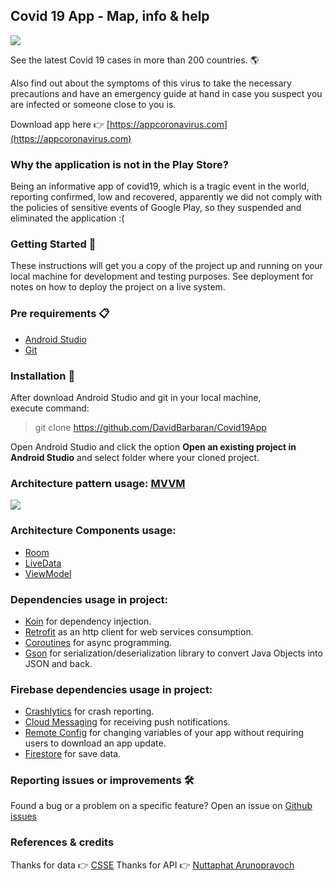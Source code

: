 
## Covid 19 App - Map, info & help

![](https://i.imgur.com/7xqYm47.png)

See the latest Covid 19 cases in more than 200 countries. 🌎

Also find out about the symptoms of this virus to take the necessary precautions and have an emergency guide at hand in case you suspect you are infected or someone close to you is.

Download app here  👉 [https://appcoronavirus.com](https://appcoronavirus.com)

### Why the application is not in the Play Store?

Being an informative app of covid19, which is a tragic event in the world, reporting confirmed, low and recovered, apparently we did not comply with the policies of sensitive events of Google Play, so they suspended and eliminated the application :(  

### Getting Started 🚀  
  
These instructions will get you a copy of the project up and running on your local machine for development and testing purposes. See deployment for notes on how to deploy the project on a live system.  
  
### Pre requirements 📋  
- [Android Studio](https://developer.android.com/studio/)  
- [Git](https://git-scm.com/downloads)  
  
### Installation 🔧  
After download Android Studio and git in your local machine,  
execute command:  
  
> git clone https://github.com/DavidBarbaran/Covid19App 
  
Open Android Studio and click the option **Open an existing project in Android Studio** and select folder where your cloned project.  
  
  
### Architecture pattern usage: [MVVM](https://developer.android.com/jetpack/docs/guide)  
  
![](https://developer.android.com/topic/libraries/architecture/images/final-architecture.png)  
  
### Architecture Components usage:  
- [Room](https://developer.android.com/topic/libraries/architecture/room)  
- [LiveData](https://developer.android.com/topic/libraries/architecture/livedata)  
- [ViewModel](https://developer.android.com/topic/libraries/architecture/viewmodel)  
  
### Dependencies usage in project:  
 - [Koin](https://github.com/InsertKoinIO/koin) for dependency injection.  
 - [Retrofit](https://github.com/square/retrofit) as an http client for web services consumption.  
 - [Coroutines](https://github.com/Kotlin/kotlinx.coroutines) for async programming.  
 - [Gson](https://github.com/google/gson) for serialization/deserialization library to convert Java Objects into JSON and back.  
  
### Firebase dependencies usage in project:  
 - [Crashlytics](https://firebase.google.com/docs/crashlytics) for crash reporting.  
 - [Cloud Messaging](https://firebase.google.com/docs/crashlytics) for receiving push notifications.  
 - [Remote Config](https://firebase.google.com/docs/crashlytics) for changing variables of your app without requiring users to download an app update.  
 - [Firestore](https://firebase.google.com/docs/firestore) for save data.
 
### Reporting issues or improvements  🛠

Found a bug or a problem on a specific feature? Open an issue on  [Github issues](https://github.com/DavidBarbaran/Covid19App/issues)

### References & credits

Thanks for data 👉 [CSSE](https://github.com/CSSEGISandData/COVID-19)
Thanks for API 👉 [Nuttaphat Arunoprayoch](https://github.com/nat236919/Covid2019API)
